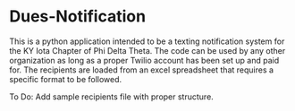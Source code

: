 # Dues-Notification

This is a python application intended to be a texting notification system for the KY Iota Chapter of Phi Delta Theta.
The code can be used by any other organization as long as a proper Twilio account has been set up and paid for. 
The recipients are loaded from an excel spreadsheet that requires a specific format to be followed. 

To Do: Add sample recipients file with proper structure. 

